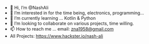 - 👋 Hi, I’m @NashAli
- 👀 I’m interested in for the time being, electronics, programming...
- 🌱 I’m currently learning ...  Kotlin & Python
- 💞️ I’m looking to collaborate on various projects, time willing.
- 📫 How to reach me ... email: zna1958@gmail.com
- All Projects: https://www.hackster.io/nash-ali

<!---
NashAli/NashAli is a ✨ special ✨ repository because its `README.md` (this file) appears on your GitHub profile.
You can click the Preview link to take a look at your changes.
--->
